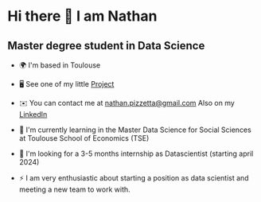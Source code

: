 <!--
**nate-pizz/nate-pizz** is a ✨ _special_ ✨ repository because its `README.md` (this file) appears on your GitHub profile.

Here are some ideas to get you started:

- 🔭 I’m currently working on ...
- 🌱 I’m currently learning ...
- 👯 I’m looking to collaborate on ...
- 🤔 I’m looking for help with ...
- 💬 Ask me about ...
- 📫 How to reach me: ...
- 😄 Pronouns: ...
- ⚡ Fun fact: ...
-->

Hi there 👋 I am Nathan
=====================
Master degree student in Data Science
--------------  

* 🌍  I'm based in Toulouse
  
* 🖥️  See one of my little [Project](http://nate-pizz.github.io/r-project/)

* ✉️  You can contact me at [nathan.pizzetta@gmail.com](mailto:nathan.pizzetta@gmail.com)
      Also on my [LinkedIn](https://www.linkedin.com/in/n-pizzetta)
  
* 🧠  I'm currently learning in the Master Data Science for Social Sciences at Toulouse School of Economics (TSE)

* 🤝  I'm looking for a 3-5 months internship as Datascientist (starting april 2024)

* ⚡  I am very enthusiastic about starting a position as data scientist and meeting a new team to work with.
